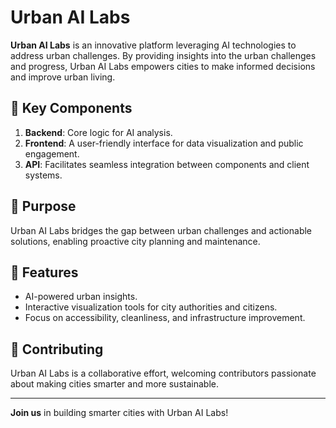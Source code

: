 # Urban AI Labs

**Urban AI Labs** is an innovative platform leveraging AI technologies to address urban challenges. By providing insights into the urban challenges and progress, Urban AI Labs empowers cities to make informed decisions and improve urban living.

## 🌟 Key Components
1. **Backend**: Core logic for AI analysis.  
2. **Frontend**: A user-friendly interface for data visualization and public engagement.  
3. **API**: Facilitates seamless integration between components and client systems.

## 🎯 Purpose
Urban AI Labs bridges the gap between urban challenges and actionable solutions, enabling proactive city planning and maintenance.

## 🚀 Features
- AI-powered urban insights.
- Interactive visualization tools for city authorities and citizens.
- Focus on accessibility, cleanliness, and infrastructure improvement.

## 🤝 Contributing
Urban AI Labs is a collaborative effort, welcoming contributors passionate about making cities smarter and more sustainable.

---

**Join us** in building smarter cities with Urban AI Labs!
